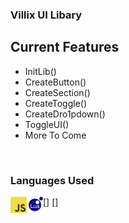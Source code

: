 ### Villix UI Libary 

## Current Features
- InitLib()
- CreateButton()
- CreateSection()
- CreateToggle()
- CreateDro1pdown()
- ToggleUI()
- More To Come 

<br />

### Languages Used

[<img align="left" alt="JavaScript" width="26px" src="https://raw.githubusercontent.com/github/explore/80688e429a7d4ef2fca1e82350fe8e3517d3494d/topics/javascript/javascript.png" />]
[<img align="left" alt="JavaScript" width="26px" src="https://github.com/VillixUis/VillixLib/blob/main/lua.png" />]
